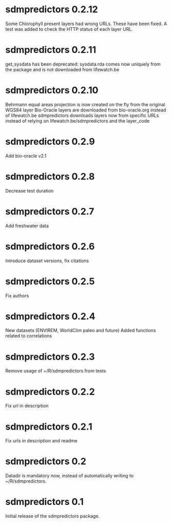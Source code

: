 # sdmpredictors 0.2.12
Some Chlorophyll present layers had wrong URLs. These have been fixed.
A test was added to check the HTTP status of each layer URL.

# sdmpredictors 0.2.11

get_sysdata has been deprecated: sysdata.rda comes now uniquely from the package and is not downloaded from lifewatch.be

# sdmpredictors 0.2.10

Behrmann equal areas projection is now created on the fly from the original WGS84 layer
Bio-Oracle layers are downloaded from bio-oracle.org instead of lifewatch.be
sdmpredictors downloads layers now from specific URLs instead of relying on lifewatch.be/sdmpredictors and the layer_code

# sdmpredictors 0.2.9

Add bio-oracle v2.1

# sdmpredictors 0.2.8

Decrease test duration

# sdmpredictors 0.2.7

Add freshwater data

# sdmpredictors 0.2.6

Introduce dataset versions, fix citations

# sdmpredictors 0.2.5

Fix authors

# sdmpredictors 0.2.4

New datasets (ENVIREM, WorldClim paleo and future)
Added functions related to correlations

# sdmpredictors 0.2.3

Remove usage of ~/R/sdmpredictors from tests

# sdmpredictors 0.2.2

Fix url in description

# sdmpredictors 0.2.1

Fix urls in description and readme

# sdmpredictors 0.2

Datadir is mandatory now, instead of automatically writing to ~/R/sdmpredictors.

# sdmpredictors 0.1

Initial release of the sdmpredictors package.